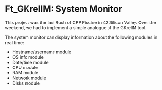 # Ft_GKrellM: System Monitor

This project was the last Rush of CPP Piscine in 42 Silicon Valley. Over the weekend, we had to implement a simple analogue of the GKrellM tool.

The system monitor can display information about the following modules in real time:

* Hostname/username module
* OS info module
* Date/time module
* CPU module
* RAM module
* Network module
* Disks module
